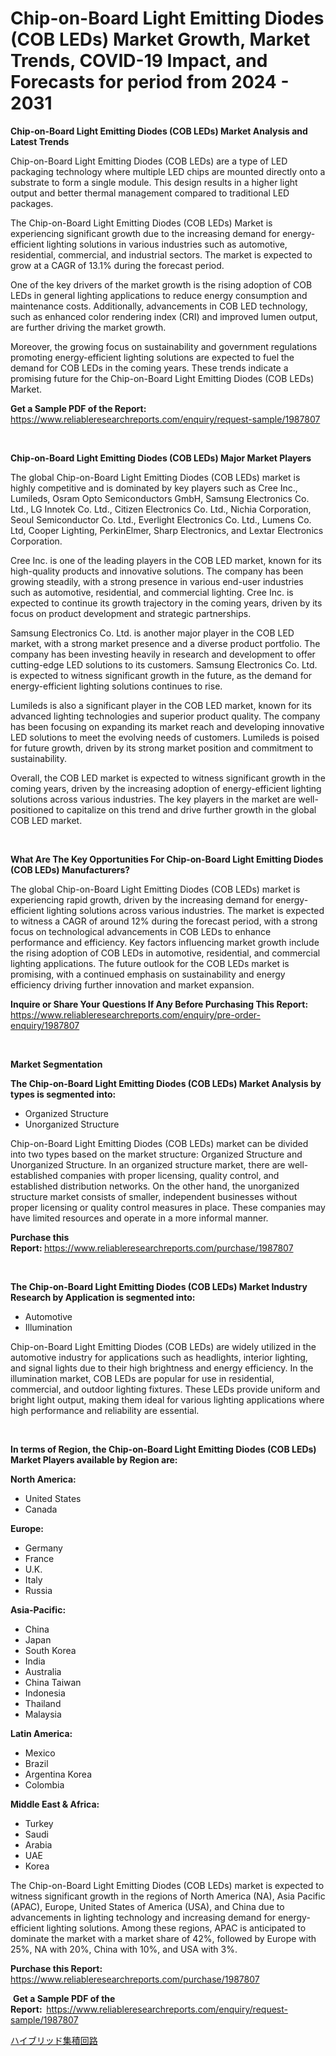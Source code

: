<p><h1>Chip-on-Board Light Emitting Diodes (COB LEDs) Market Growth, Market Trends, COVID-19 Impact, and Forecasts for period from 2024 - 2031</h1></p><p><strong>Chip-on-Board Light Emitting Diodes (COB LEDs) Market Analysis and Latest Trends</strong></p>
<p><p>Chip-on-Board Light Emitting Diodes (COB LEDs) are a type of LED packaging technology where multiple LED chips are mounted directly onto a substrate to form a single module. This design results in a higher light output and better thermal management compared to traditional LED packages.</p><p>The Chip-on-Board Light Emitting Diodes (COB LEDs) Market is experiencing significant growth due to the increasing demand for energy-efficient lighting solutions in various industries such as automotive, residential, commercial, and industrial sectors. The market is expected to grow at a CAGR of 13.1% during the forecast period.</p><p>One of the key drivers of the market growth is the rising adoption of COB LEDs in general lighting applications to reduce energy consumption and maintenance costs. Additionally, advancements in COB LED technology, such as enhanced color rendering index (CRI) and improved lumen output, are further driving the market growth.</p><p>Moreover, the growing focus on sustainability and government regulations promoting energy-efficient lighting solutions are expected to fuel the demand for COB LEDs in the coming years. These trends indicate a promising future for the Chip-on-Board Light Emitting Diodes (COB LEDs) Market.</p></p>
<p><strong>Get a Sample PDF of the Report:&nbsp;</strong> <a href="https://www.reliableresearchreports.com/enquiry/request-sample/1987807">https://www.reliableresearchreports.com/enquiry/request-sample/1987807</a></p>
<p>&nbsp;</p>
<p><strong>Chip-on-Board Light Emitting Diodes (COB LEDs) Major Market Players</strong></p>
<p><p>The global Chip-on-Board Light Emitting Diodes (COB LEDs) market is highly competitive and is dominated by key players such as Cree Inc., Lumileds, Osram Opto Semiconductors GmbH, Samsung Electronics Co. Ltd., LG Innotek Co. Ltd., Citizen Electronics Co. Ltd., Nichia Corporation, Seoul Semiconductor Co. Ltd., Everlight Electronics Co. Ltd., Lumens Co. Ltd, Cooper Lighting, PerkinElmer, Sharp Electronics, and Lextar Electronics Corporation.</p><p>Cree Inc. is one of the leading players in the COB LED market, known for its high-quality products and innovative solutions. The company has been growing steadily, with a strong presence in various end-user industries such as automotive, residential, and commercial lighting. Cree Inc. is expected to continue its growth trajectory in the coming years, driven by its focus on product development and strategic partnerships.</p><p>Samsung Electronics Co. Ltd. is another major player in the COB LED market, with a strong market presence and a diverse product portfolio. The company has been investing heavily in research and development to offer cutting-edge LED solutions to its customers. Samsung Electronics Co. Ltd. is expected to witness significant growth in the future, as the demand for energy-efficient lighting solutions continues to rise.</p><p>Lumileds is also a significant player in the COB LED market, known for its advanced lighting technologies and superior product quality. The company has been focusing on expanding its market reach and developing innovative LED solutions to meet the evolving needs of customers. Lumileds is poised for future growth, driven by its strong market position and commitment to sustainability.</p><p>Overall, the COB LED market is expected to witness significant growth in the coming years, driven by the increasing adoption of energy-efficient lighting solutions across various industries. The key players in the market are well-positioned to capitalize on this trend and drive further growth in the global COB LED market.</p></p>
<p>&nbsp;</p>
<p><strong>What Are The Key Opportunities For Chip-on-Board Light Emitting Diodes (COB LEDs) Manufacturers?</strong></p>
<p><p>The global Chip-on-Board Light Emitting Diodes (COB LEDs) market is experiencing rapid growth, driven by the increasing demand for energy-efficient lighting solutions across various industries. The market is expected to witness a CAGR of around 12% during the forecast period, with a strong focus on technological advancements in COB LEDs to enhance performance and efficiency. Key factors influencing market growth include the rising adoption of COB LEDs in automotive, residential, and commercial lighting applications. The future outlook for the COB LEDs market is promising, with a continued emphasis on sustainability and energy efficiency driving further innovation and market expansion.</p></p>
<p><strong>Inquire or Share Your Questions If Any Before Purchasing This Report:</strong> <a href="https://www.reliableresearchreports.com/enquiry/pre-order-enquiry/1987807">https://www.reliableresearchreports.com/enquiry/pre-order-enquiry/1987807</a></p>
<p>&nbsp;</p>
<p><strong>Market Segmentation</strong></p>
<p><strong>The Chip-on-Board Light Emitting Diodes (COB LEDs) Market Analysis by types is segmented into:</strong></p>
<p><ul><li>Organized Structure</li><li>Unorganized Structure</li></ul></p>
<p><p>Chip-on-Board Light Emitting Diodes (COB LEDs) market can be divided into two types based on the market structure: Organized Structure and Unorganized Structure. In an organized structure market, there are well-established companies with proper licensing, quality control, and established distribution networks. On the other hand, the unorganized structure market consists of smaller, independent businesses without proper licensing or quality control measures in place. These companies may have limited resources and operate in a more informal manner.</p></p>
<p><strong>Purchase this Report:&nbsp;</strong><a href="https://www.reliableresearchreports.com/purchase/1987807">https://www.reliableresearchreports.com/purchase/1987807</a></p>
<p>&nbsp;</p>
<p><strong>The Chip-on-Board Light Emitting Diodes (COB LEDs) Market Industry Research by Application is segmented into:</strong></p>
<p><ul><li>Automotive</li><li>Illumination</li></ul></p>
<p><p>Chip-on-Board Light Emitting Diodes (COB LEDs) are widely utilized in the automotive industry for applications such as headlights, interior lighting, and signal lights due to their high brightness and energy efficiency. In the illumination market, COB LEDs are popular for use in residential, commercial, and outdoor lighting fixtures. These LEDs provide uniform and bright light output, making them ideal for various lighting applications where high performance and reliability are essential.</p></p>
<p>&nbsp;</p>
<p><strong>In terms of Region, the Chip-on-Board Light Emitting Diodes (COB LEDs) Market Players available by Region are:</strong></p>
<p>
    <p> <strong> North America: </strong>
        <ul>
            <li>United States</li>
            <li>Canada</li>
        </ul>
        </p> 
    <p> <strong> Europe: </strong>
        <ul>
            <li>Germany</li>
            <li>France</li>
            <li>U.K.</li>
            <li>Italy</li>
            <li>Russia</li>
        </ul>
        </p> 
    <p> <strong> Asia-Pacific: </strong>
        <ul>
            <li>China</li>
            <li>Japan</li>
            <li>South Korea</li>
            <li>India</li>
            <li>Australia</li>
            <li>China Taiwan</li>
            <li>Indonesia</li>
            <li>Thailand</li>
            <li>Malaysia</li>
        </ul>
        </p> 
    <p> <strong> Latin America: </strong>
        <ul>
            <li>Mexico</li>
            <li>Brazil</li>
            <li>Argentina Korea</li>
            <li>Colombia</li>
        </ul>
        </p> 
    <p> <strong> Middle East & Africa: </strong>
        <ul>
            <li>Turkey</li>
            <li>Saudi</li>
            <li>Arabia</li>
            <li>UAE</li>
            <li>Korea</li>
        </ul>
    </p>
    </p>
<p><p>The Chip-on-Board Light Emitting Diodes (COB LEDs) market is expected to witness significant growth in the regions of North America (NA), Asia Pacific (APAC), Europe, United States of America (USA), and China due to advancements in lighting technology and increasing demand for energy-efficient lighting solutions. Among these regions, APAC is anticipated to dominate the market with a market share of 42%, followed by Europe with 25%, NA with 20%, China with 10%, and USA with 3%.</p></p>
<p><strong>Purchase this Report: </strong><a href="https://www.reliableresearchreports.com/purchase/1987807">https://www.reliableresearchreports.com/purchase/1987807</a></p>
<p>&nbsp;<strong>Get a Sample PDF of the Report:&nbsp;&nbsp;</strong><a href="https://www.reliableresearchreports.com/enquiry/request-sample/1987807">https://www.reliableresearchreports.com/enquiry/request-sample/1987807</a></p>
<p><strong></strong></p>
<p><p><a href="https://github.com/ksxzwxabcuynh011/Market-Research-Report-List-1/blob/main/250733014213.md">ハイブリッド集積回路</a></p></p>